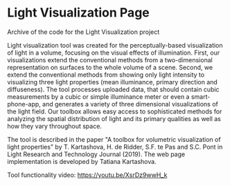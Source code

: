 # Light Visualization Page
Archive of the code for the Light Visualization project

Light visualization tool was created for the perceptually-based visualization of light in a volume, focusing on the visual effects of illumination. First, our visualizations extend the conventional methods from a two-dimensional representation on surfaces to the whole volume of a scene. Second, we extend the conventional methods from showing only light intensity to visualizing three light properties (mean illuminance, primary direction and diffuseness). The tool processes uploaded data, that should contain cubic measurements by a cubic or simple illuminance meter or even a smart-phone-app, and generates a variety of three dimensional visualizations of the light field. Our toolbox allows easy access to sophisticated methods for analyzing the spatial distribution of light and its primary qualities as well as how they vary throughout space.

The tool is described in the paper "A toolbox for volumetric visualization of light properties" by T. Kartashova, H. de Ridder, S.F. te Pas and S.C. Pont in Light Research and Technology Journal (2019). The web page implementation is developed by Tatiana Kartashova.

Tool functionality video:
https://youtu.be/XsrDz9wwH_k
